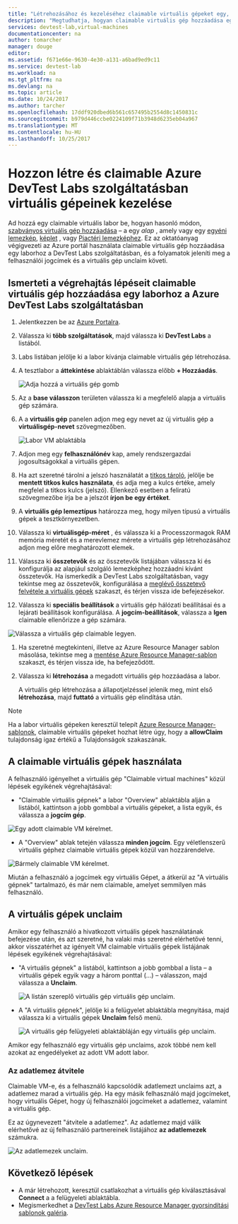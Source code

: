 ```yaml
---
title: "Létrehozásához és kezeléséhez claimable virtuális gépeket egy, amikor a Azure DevTest Labs szolgáltatásban |} Microsoft Docs"
description: "Megtudhatja, hogyan claimable virtuális gép hozzáadása egy laborhoz a Azure DevTest Labs szolgáltatásban"
services: devtest-lab,virtual-machines
documentationcenter: na
author: tomarcher
manager: douge
editor: 
ms.assetid: f671e66e-9630-4e30-a131-a6bad9ed9c11
ms.service: devtest-lab
ms.workload: na
ms.tgt_pltfrm: na
ms.devlang: na
ms.topic: article
ms.date: 10/24/2017
ms.author: tarcher
ms.openlocfilehash: 17ddf920dbed6b561c657495b2554d8c1450831c
ms.sourcegitcommit: b979d446ccbe0224109f71b3948d6235eb04a967
ms.translationtype: MT
ms.contentlocale: hu-HU
ms.lasthandoff: 10/25/2017
---
```

# <a name="create-and-manage-claimable-vms-in-azure-devtest-labs"></a>Hozzon létre és claimable Azure DevTest Labs szolgáltatásban virtuális gépeinek kezelése
Ad hozzá egy claimable virtuális labor be, hogyan hasonló módon, [szabványos virtuális gép hozzáadása](devtest-lab-add-vm.md) – a egy *alap* , amely vagy egy [egyéni lemezkép](devtest-lab-create-template.md), [képlet](devtest-lab-manage-formulas.md) , vagy [Piactéri lemezképhez](devtest-lab-configure-marketplace-images.md). Ez az oktatóanyag végigvezeti az Azure portál használata claimable virtuális gép hozzáadása egy laborhoz a DevTest Labs szolgáltatásban, és a folyamatok jeleníti meg a felhasználói jogcímek és a virtuális gép unclaim követi.

## <a name="steps-to-add-a-claimable-vm-to-a-lab-in-azure-devtest-labs"></a>Ismerteti a végrehajtás lépéseit claimable virtuális gép hozzáadása egy laborhoz a Azure DevTest Labs szolgáltatásban
1. Jelentkezzen be az [Azure Portalra](http://go.microsoft.com/fwlink/p/?LinkID=525040).
1. Válassza ki **több szolgáltatások**, majd válassza ki **DevTest Labs** a listából.
1. Labs listában jelölje ki a labor kívánja claimable virtuális gép létrehozása.  
1. A tesztlabor a **áttekintése** ablaktáblán válassza előbb **+ Hozzáadás**.  

    ![Adja hozzá a virtuális gép gomb](./media/devtest-lab-add-vm/devtestlab-home-blade-add-vm.png)

1. Az a **base válasszon** területen válassza ki a megfelelő alapja a virtuális gép számára.
1. A a **virtuális gép** panelen adjon meg egy nevet az új virtuális gép a **virtuálisgép-nevet** szövegmezőben.

    ![Labor VM ablaktábla](./media/devtest-lab-add-vm/devtestlab-lab-vm-blade.png)

1. Adjon meg egy **felhasználónév** kap, amely rendszergazdai jogosultságokkal a virtuális gépen.  
1. Ha azt szeretné tárolni a jelszó használatát a [titkos tároló](https://azure.microsoft.com/updates/azure-devtest-labs-keep-your-secrets-safe-and-easy-to-use-with-the-new-personal-secret-store), jelölje be **mentett titkos kulcs használata**, és adja meg a kulcs értéke, amely megfelel a titkos kulcs (jelszó). Ellenkező esetben a feliratú szövegmezőbe írja be a jelszót **írjon be egy értéket**.
1. A **virtuális gép lemeztípus** határozza meg, hogy milyen típusú a virtuális gépek a tesztkörnyezetben.
1. Válassza ki **virtuálisgép-méret** , és válassza ki a Processzormagok RAM memória méretét és a merevlemez mérete a virtuális gép létrehozásához adjon meg előre meghatározott elemek.
1. Válassza ki **összetevők** és az összetevők listájában válassza ki és konfigurálja az alapjául szolgáló lemezképhez hozzáadni kívánt összetevők. Ha ismerkedik a DevTest Labs szolgáltatásban, vagy tekintse meg az összetevők, konfigurálása a [meglévő összetevő felvétele a virtuális gépek](devtest-lab-add-vm.md#add-an-existing-artifact-to-a-vm) szakaszt, és térjen vissza ide befejezésekor.
1. Válassza ki **speciális beállítások** a virtuális gép hálózati beállításai és a lejárati beállítások konfigurálása. A **jogcím-beállítások**, válassza a **Igen** claimable ellenőrizze a gép számára.

  ![Válassza a virtuális gép claimable legyen.](./media/devtest-lab-add-vm/devtestlab-claim-VM-option.png)

1. Ha szeretné megtekinteni, illetve az Azure Resource Manager sablon másolása, tekintse meg a [mentése Azure Resource Manager-sablon](devtest-lab-add-vm.md#save-azure-resource-manager-template) szakaszt, és térjen vissza ide, ha befejeződött.
1. Válassza ki **létrehozása** a megadott virtuális gép hozzáadása a labor.

   A virtuális gép létrehozása a állapotjelzéssel jelenik meg, mint első **létrehozása**, majd **futtató** a virtuális gép elindítása után.

> [!NOTE]
> Ha a labor virtuális gépeken keresztül telepít [Azure Resource Manager-sablonok](devtest-lab-create-environment-from-arm.md), claimable virtuális gépeket hozhat létre úgy, hogy a **allowClaim** tulajdonság igaz értékű a Tulajdonságok szakaszának.
>
>

## <a name="using-a-claimable-vm"></a>A claimable virtuális gépek használata

A felhasználó igényelhet a virtuális gép "Claimable virtual machines" közül lépések egyikének végrehajtásával:

* "Claimable virtuális gépnek" a labor "Overview" ablaktábla alján a listából, kattintson a jobb gombbal a virtuális gépeket, a lista egyik, és válassza a **jogcím gép**.

 ![Egy adott claimable VM kérelmet.](./media/devtest-lab-add-vm/devtestlab-claim-VM.png)


* A "Overview" ablak tetején válassza **minden jogcím**. Egy véletlenszerű virtuális géphez claimable virtuális gépek közül van hozzárendelve.

 ![Bármely claimable VM kérelmet.](./media/devtest-lab-add-vm/devtestlab-claim-any.png)


Miután a felhasználó a jogcímek egy virtuális Gépet, a átkerül az "A virtuális gépnek" tartalmazó, és már nem claimable, amelyet semmilyen más felhasználó.

## <a name="unclaim-a-vm"></a>A virtuális gépek unclaim

Amikor egy felhasználó a hivatkozott virtuális gépek használatának befejezése után, és azt szeretné, ha valaki más szeretné elérhetővé tenni, akkor visszatérhet az igényelt VM claimable virtuális gépek listájának lépések egyikének végrehajtásával:

- "A virtuális gépnek" a listából, kattintson a jobb gombbal a lista – a virtuális gépek egyik vagy a három ponttal (…) – válasszon, majd válassza a **Unclaim**.

  ![A listán szereplő virtuális gép virtuális gép unclaim.](./media/devtest-lab-add-vm/devtestlab-unclaim-VM2.png)

- A "A virtuális gépnek", jelölje ki a felügyelet ablaktábla megnyitása, majd válassza ki a virtuális gépek **Unclaim** felső menü.

  ![A virtuális gép felügyeleti ablaktábláján egy virtuális gép unclaim.](./media/devtest-lab-add-vm/devtestlab-unclaim-VM.png)

Amikor egy felhasználó egy virtuális gép unclaims, azok többé nem kell azokat az engedélyeket az adott VM adott labor.

### <a name="transferring-the-data-disk"></a>Az adatlemez átvitele
Claimable VM-e, és a felhasználó kapcsolódik adatlemezt unclaims azt, a adatlemez marad a virtuális gép. Ha egy másik felhasználó majd jogcímeket, hogy virtuális Gépet, hogy új felhasználói jogcímeket a adatlemez, valamint a virtuális gép.

Ez az úgynevezett "átvitele a adatlemez". Az adatlemez majd válik elérhetővé az új felhasználó partnereinek listájához **az adatlemezek** számukra.

![Az adatlemezek unclaim.](./media/devtest-lab-add-vm/devtestlab-unclaim-datadisks.png)



## <a name="next-steps"></a>Következő lépések
* A már létrehozott, keresztül csatlakozhat a virtuális gép kiválasztásával **Connect** a a felügyeleti ablaktábla.
* Megismerkedhet a [DevTest Labs Azure Resource Manager gyorsindítási sablonok galéria](https://github.com/Azure/azure-devtestlab/tree/master/Samples).
